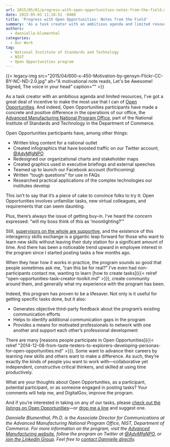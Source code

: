```yaml
---
url: 2015/05/01/progress-with-open-opportunities-notes-from-the-field.md
date: 2015-05-01 11:10:51 -0400
title: 'Progress with Open Opportunities: Notes from the Field'
summary: 'As a task creator with an ambitious agenda and limited resources, I&rsquo;ve got a great deal of incentive to make the most use that I can of Open Opportunities. And indeed, Open Opportunities participants have made a concrete and positive difference in the operations of our office, the Advanced Manufacturing National Program Office, part of'
authors:
  - dannielle-blumenthal
categories:
  - Our Work
tag:
  - National Institute of Standards and Technology
  - NIST
  - Open Opportunities program
---
```


{{< legacy-img src="2015/04/600-x-450-Motivation-by-gensyn-Flickr-CC-BY-NC-ND-2.0.jpg" alt="A motivational note reads, Let's be Awesome! Signed, The voice in your head" caption="" >}} 

As a task creator with an ambitious agenda and limited resources, I’ve got a great deal of incentive to make the most use that I can of [Open Opportunities](https://midas.18f.us/). And indeed, Open Opportunities participants have made a concrete and positive difference in the operations of our office, the [Advanced Manufacturing National Program Office](http://manufacturing.gov/welcome.html), part of the National Institute of Standards and Technology in the Department of Commerce.

Open Opportunities participants have, among other things:

  * Written blog content for a national outlet
  * Created infographics that have boosted traffic on our Twitter account, [@AdvMfgNPO](https://twitter.com/AdvMfgNPO)
  * Redesigned our organizational charts and stakeholder maps
  * Created graphics used in executive briefings and external speeches
  * Teamed up to launch our Facebook account (forthcoming)
  * Written “tough questions” for use in FAQs
  * Researched practical applications of the complex technologies our institutes develop

This isn’t to say that it’s a piece of cake to convince folks to try it: Open Opportunities involves unfamiliar tasks, new virtual colleagues, and requirements that can seem daunting.

Plus, there’s always the issue of getting buy-in. I’ve heard the concern expressed: “will my boss think of this as ‘moonlighting?’”

Still, [supervisors on the whole are supportive](https://www.youtube.com/watch?v=8VeWAtdfOio&index=1&list=PLd9b-GuOJ3nHS1TFaULnHi6KIt6l83pnb), and the existence of this interagency skills exchange is a gigantic leap forward for those who want to learn new skills without leaving their duty station for a significant amount of time. And there has been a noticeable trend upward in employee interest in the program since I started posting tasks a few months ago.

When they hear how it works in practice, the program sounds so good that people sometimes ask me, “can this be for real?” I’ve even had non-participants contact me, wanting to learn [how to create tasks]({{< relref "open-opportunities-task-creator-toolkit.md" >}}), create community around them, and generally what my experience with the program has been.

Indeed, this program has proven to be a lifesaver. Not only is it useful for getting specific tasks done, but it also:

  * Generates objective third-party feedback about the program’s existing communication efforts
  * Helps to identify additional communication gaps in the program
  * Provides a means for motivated professionals to network with one another and support each other’s professional development

There are many [reasons people participate in Open Opportunities]({{< relref "2014-12-08-from-taste-testers-to-explorers-developing-personas-for-open-opportunities.md" >}}). Some want to advance their careers by learning new skills and others want to make a difference. As such, they’re exactly the kinds of people you want to work with—collaborative yet independent, constructive critical thinkers, and skilled at using time productively.

What are your thoughts about Open Opportunities, as a participant, potential participant, or as someone engaged in posting tasks? Your comments will help me, and DigitalGov, improve the program.

And if you’re interested in taking on any of our tasks, please [check out the listings on Open Opportunities](https://midas.18f.us/tasks)—or [drop me a line](mailto:dannielle.blumenthal@nist.gov) and suggest one.

_Dannielle Blumenthal, Ph.D. is the Associate Director for Communications at the Advanced Manufacturing National Program Office, NIST, Department of Commerce. For more information on the program, visit the [Advanced Manufacturing website](https://www.manufacturing.gov), follow the program on Twitter at [@AdvMfgNPO](https://twitter.com/AdvMfgNPO), or [join the LinkedIn Group](https://www.linkedin.com/groups/Advanced-Manufacturing-National-Program-Office-6947787?home). Feel free to [contact Dannielle directly](mailto:dannielle.blumenthal@nist.gov)._